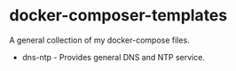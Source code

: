 # docker-composer-templates

A general collection of my docker-compose files.

* dns-ntp - Provides general DNS and NTP service.
